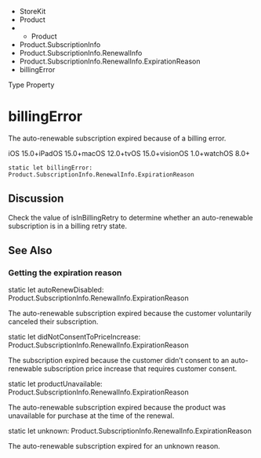 

- StoreKit
- Product
- 
  - Product
- Product.SubscriptionInfo
- Product.SubscriptionInfo.RenewalInfo
- Product.SubscriptionInfo.RenewalInfo.ExpirationReason
-  billingError 

Type Property

# billingError

The auto-renewable subscription expired because of a billing error.

iOS 15.0+iPadOS 15.0+macOS 12.0+tvOS 15.0+visionOS 1.0+watchOS 8.0+

``` source
static let billingError: Product.SubscriptionInfo.RenewalInfo.ExpirationReason
```

## Discussion

Check the value of isInBillingRetry to determine whether an auto-renewable subscription is in a billing retry state.

## See Also

### Getting the expiration reason

static let autoRenewDisabled: Product.SubscriptionInfo.RenewalInfo.ExpirationReason

The auto-renewable subscription expired because the customer voluntarily canceled their subscription.

static let didNotConsentToPriceIncrease: Product.SubscriptionInfo.RenewalInfo.ExpirationReason

The subscription expired because the customer didn’t consent to an auto-renewable subscription price increase that requires customer consent.

static let productUnavailable: Product.SubscriptionInfo.RenewalInfo.ExpirationReason

The auto-renewable subscription expired because the product was unavailable for purchase at the time of the renewal.

static let unknown: Product.SubscriptionInfo.RenewalInfo.ExpirationReason

The auto-renewable subscription expired for an unknown reason.

